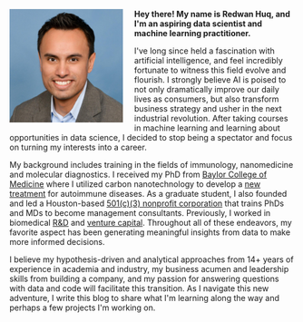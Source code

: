 <img src="/images/profile.jpg" align="left" height="200" style="padding-right:20px; padding-bottom:5px">**Hey there! My name is Redwan Huq, and I'm an aspiring data scientist and machine learning practitioner.**

I've long since held a fascination with artificial intelligence, and feel incredibly fortunate to witness this field evolve and flourish. I strongly believe AI is poised to not only dramatically improve our daily lives as consumers, but also transform business strategy and usher in the next industrial revolution. After taking courses in machine learning and learning about opportunities in data science, I decided to stop being a spectator and focus on turning my interests into a career.

My background includes training in the fields of immunology, nanomedicine and molecular diagnostics. I received my PhD from [Baylor College of Medicine](https://www.bcm.edu/research/labs/christine-beeton) where I utilized carbon nanotechnology to develop a [new](https://www.bcm.edu/news/molecular-physiology-and-biophysics/nanoparticle-therapy-for-autoimmune-disease) [treatment](http://www.nature.com/articles/srep33808) for autoimmune diseases. As a graduate student, I also founded and led a Houston-based [501(c)(3) nonprofit corporation](http://medcenterconsulting.com) that trains PhDs and MDs to become management consultants. Previously, I worked in biomedical [R&D](https://www.canon-biomedical.com) and [venture capital](http://fannininnovation.com). Throughout all of these endeavors, my favorite aspect has been generating meaningful insights from data to make more informed decisions.

I believe my hypothesis-driven and analytical approaches from 14+ years of experience in academia and industry, my business acumen and leadership skills from building a company, and my passion for answering questions with data and code will facilitate this transition. As I navigate this new adventure, I write this blog to share what I'm learning along the way and perhaps a few projects I'm working on.